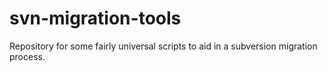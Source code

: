 # svn-migration-tools
Repository for some fairly universal scripts to aid in a subversion migration process.
